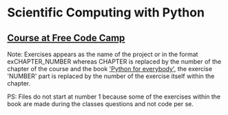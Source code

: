 <h1>Scientific Computing with Python</h1>
<h2><a href='https://www.freecodecamp.org/learn/'>Course at Free Code Camp</a></h2>
<p>Note: Exercises appears as the name of the project or in the format exCHAPTER_NUMBER whereas CHAPTER is 
replaced by the number of the chapter of the course and the book <a href='https://www.py4e.com/book'>'Python for everybody'</a>, the exercise 'NUMBER' part is replaced by the number 
of the exercise itself within the chapter.
</p>
<p>PS: Files do not start at number 1 because some of the exercises within the book are made during the classes questions and not code per se.</p>
